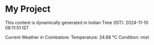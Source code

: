# My Project

This content is dynamically generated in Indian Time (IST): 2024-11-10 08:11:51 IST


Current Weather in Coimbatore:
Temperature: 24.88 °C
Condition: mist
